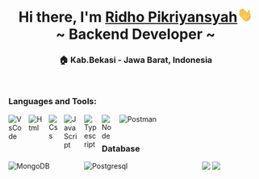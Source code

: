 <div align="center">
  <h1>Hi there, I'm <a href='https://www.instagram.com/roxyzc/'>Ridho Pikriyansyah</a><img src="https://github.com/ABSphreak/ABSphreak/blob/master/gifs/Hi.gif" width="30px" height="30px"><br/>~ Backend Developer ~</h1>
  <h3>🏠 Kab.Bekasi - Jawa Barat, Indonesia</h3>
</div>

<br/>

### Languages and Tools:

<img align="left" alt="VsCode" width="30px" src="https://upload.wikimedia.org/wikipedia/commons/thumb/9/9a/Visual_Studio_Code_1.35_icon.svg/2048px-Visual_Studio_Code_1.35_icon.svg.png" style="padding-right:10px;" />
<img align="left" alt="Html" width="30px" src="https://www.freeiconspng.com/thumbs/html5-icon/html5-icon-1.png" style="padding-right:10px;" />
<img align="left" alt="Css" width="20px" src="https://i.pinimg.com/originals/eb/7e/20/eb7e20e646f5b7ec9ed4f8f78a5dee8f.png" style="padding-right:10px;" />
<img align="left" alt="JavaScript" width="30px" src="https://www.freepnglogos.com/uploads/javascript-png/javascript-shield-logo-icon-2.png" style="padding-right:10px;" />
<img align="left" alt="Typescript" width="25px" src="https://upload.wikimedia.org/wikipedia/commons/thumb/4/4c/Typescript_logo_2020.svg/1200px-Typescript_logo_2020.svg.png" style="padding-right:10px;" />
<img align="left" alt="Node" width="25px" src="https://the-guild.dev/blog-assets/nodejs-esm/nodejs_logo.png" style="padding-right:10px;">
<img  align="left" alt="Postman" width="90px" height="40px" src="https://miro.medium.com/max/1200/1*QOx_tPV5wJnhTzAGhfIiLA.png" style="padding-right:10px;">

<br/>
<br/>

### Database
<img align="left" alt="MongoDB" width="140px" height="40px" src="https://upload.wikimedia.org/wikipedia/commons/thumb/9/93/MongoDB_Logo.svg/2560px-MongoDB_Logo.svg.png" style="padding-right:10px;">
<img align="left" alt="Postgresql" width="140px" height="40px" src="https://www.ovhcloud.com/sites/default/files/styles/large_screens_1x/public/2021-09/ECX-1909_Hero_PostgreSQL_600x400%402x.png" style="padding-right:10px;">

<p align = "center">
  <img src = "https://github-readme-stats.vercel.app/api?username=roxyzc&show_icons=true&theme=bear" width = 400>
  <img src = "https://github-readme-streak-stats.herokuapp.com?user=roxyzc&theme=dark&hide_border=true" width = 400>
</p>

<br/>
<br/>
